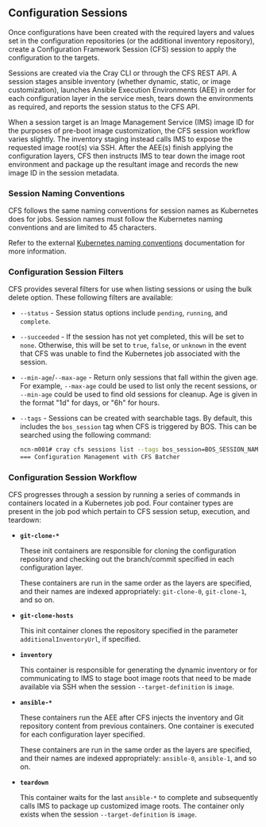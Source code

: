 ## Configuration Sessions

Once configurations have been created with the required layers and values set in the configuration repositories \(or the additional inventory repository\), create a Configuration Framework Session \(CFS\) session to apply the configuration to the targets.

Sessions are created via the Cray CLI or through the CFS REST API. A session stages ansible inventory \(whether dynamic, static, or image customization\), launches Ansible Execution Environments \(AEE\) in order for each configuration layer in the service mesh, tears down the environments as required, and reports the session status to the CFS API.

When a session target is an Image Management Service \(IMS\) image ID for the purposes of pre-boot image customization, the CFS session workflow varies slightly. The inventory staging instead calls IMS to expose the requested image root\(s\) via SSH. After the AEE\(s\) finish applying the configuration layers, CFS then instructs IMS to tear down the image root environment and package up the resultant image and records the new image ID in the session metadata.

### Session Naming Conventions

CFS follows the same naming conventions for session names as Kubernetes does for jobs. Session names must follow the Kubernetes naming conventions and are limited to 45 characters.

Refer to the external [Kubernetes naming conventions](https://kubernetes.io/docs/concepts/overview/working-with-objects/names/) documentation for more information.

### Configuration Session Filters

CFS provides several filters for use when listing sessions or using the bulk delete option. These following filters are available:

* `--status` - Session status options include `pending`, `running`, and `complete`.
* `--succeeded` - If the session has not yet completed, this will be set to `none`. Otherwise, this
will be set to `true`, `false`, or `unknown` in the event that CFS was unable to find the Kubernetes
job associated with the session.
* `--min-age`/`--max-age` - Return only sessions that fall within the given age. For example,
`--max-age` could be used to list only the recent sessions, or `--min-age` could be used to find old sessions
for cleanup. Age is given in the format "1d" for days, or "6h" for hours.
* `--tags` - Sessions can be created with searchable tags. By default, this includes the
`bos_session` tag when CFS is triggered by BOS. This can be searched using the following command:

    ```bash
    ncn-m001# cray cfs sessions list --tags bos_session=BOS_SESSION_NAME
    === Configuration Management with CFS Batcher
    ```

### Configuration Session Workflow

CFS progresses through a session by running a series of commands in containers located in a Kubernetes job pod. Four container types are present in the job pod which pertain to CFS session setup, execution, and teardown:

-   **`git-clone-*`**

    These init containers are responsible for cloning the configuration repository and checking out the branch/commit specified in each configuration layer.

    These containers are run in the same order as the layers are specified, and their names are indexed appropriately: `git-clone-0`, `git-clone-1`, and so on.

-   **`git-clone-hosts`**

    This init container clones the repository specified in the parameter `additionalInventoryUrl`, if specified.

-   **`inventory`**

    This container is responsible for generating the dynamic inventory or for communicating to IMS to stage boot image roots that need to be made available via SSH when the session `--target-definition` is `image`.

-   **`ansible-*`**

    These containers run the AEE after CFS injects the inventory and Git repository content from previous containers. One container is executed for each configuration layer specified.

    These containers are run in the same order as the layers are specified, and their names are indexed appropriately: `ansible-0`, `ansible-1`, and so on.

-   **`teardown`**

    This container waits for the last `ansible-*` to complete and subsequently calls IMS to package up customized image roots. The container only exists when the session `--target-definition` is `image`.





